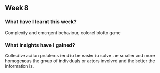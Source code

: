 ## Week 8

### What have I learnt this week?
Complexity and emergent behaviour, colonel blotto game

### What insights have I gained?
Collective action problems tend to be easier to solve the smaller and more homogenous the group of individuals or actors involved and the better the information is. 
